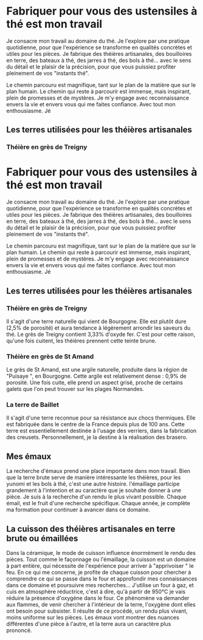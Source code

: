 # Fabriquer pour vous des ustensiles à thé est mon travail

Je consacre mon travail au domaine du thé. Je l'explore par une pratique quotidienne, pour que l'expérience se transforme en qualités concrètes et utiles pour les pièces. Je fabrique des théières artisanales, des bouilloires en terre, des bateaux à thé, des jarres à thé, des bols à thé... avec le sens du détail et le plaisir de la précision, pour que vous puissiez profiter pleinement de vos "instants thé".

Le chemin parcouru est magnifique, tant sur le plan de la matière que sur le plan humain. Le chemin qui reste à parcourir est immense, mais inspirant, plein de promesses et de mystères. Je m'y engage avec reconnaissance envers la vie et envers vous qui me faites confiance. Avec tout mon enthousiasme. Jé

## Les terres utilisées pour les théières artisanales

### Théière en grès de Treigny

# Fabriquer pour vous des ustensiles à thé est mon travail

Je consacre mon travail au domaine du thé. Je l'explore par une pratique quotidienne, pour que l'expérience se transforme en qualités concrètes et utiles pour les pièces. Je fabrique des théières artisanales, des bouilloires en terre, des bateaux à thé, des jarres à thé, des bols à thé... avec le sens du détail et le plaisir de la précision, pour que vous puissiez profiter pleinement de vos "instants thé".

Le chemin parcouru est magnifique, tant sur le plan de la matière que sur le plan humain. Le chemin qui reste à parcourir est immense, mais inspirant, plein de promesses et de mystères. Je m'y engage avec reconnaissance envers la vie et envers vous qui me faites confiance. Avec tout mon enthousiasme. Jé

## Les terres utilisées pour les théières artisanales

###  Théière en grès de Treigny

Il s'agit d'une terre naturelle qui vient de Bourgogne. Elle est plutôt dure (2,5% de porosité) et aura tendance à légèrement arrondir les saveurs du thé. Le grès de Treigny contient 3,33% d'oxyde fer. C'est pour cette raison, qu'une fois cuitent, les théières prennent cette teinte brune.

### Théière en grès de St Amand

Le grès de St Amand, est une argile naturelle, produite dans la région de "Puisaye ", en Bourgogne. Cette argile est relativement dense : 0,9% de porosité. Une fois cuite, elle prend un aspect grisé, proche de certains galets que l'on peut trouver sur les plages Normandes.

### La terre de Baillet

Il s'agit d'une terre reconnue pour sa résistance aux chocs thermiques. Elle est fabriquée dans le centre de la France depuis plus de 100 ans. Cette terre est essentiellement destinée à l'usage des verriers, dans la fabrication des creusets. Personnellement, je la destine à la réalisation des brasero.

## Mes émaux

La recherche d'émaux prend une place importante dans mon travail.
Bien que la terre brute serve de manière intéressante les théières, pour les yunomi et les bols à thé, c'est une autre histoire.
l'émaillage participe grandement à l'intention et au caractère que je souhaite donner à une pièce.
Je suis à la recherche d'un rendu le plus vivant possible.
Chaque émail, est le fruit d'une recherche spécifique.
Chaque année, je complète ma formation pour continuer à avancer dans ce domaine.

## La cuisson des théières artisanales en terre brute ou émaillées

Dans la céramique, le mode de cuisson influence énormément le rendu des pièces.
Tout comme le façonnage ou l'émaillage, la cuisson est un domaine à part entière, qui nécessite de l'expérience pour arriver à "apprivoiser " le feu.
En ce qui me concerne, je profite de chaque cuisson pour chercher à comprendre ce qui se passe dans le four et approfondir mes connaissances dans ce domaine et poursuivre mes recherches...
J'utilise un four à gaz, et cuis en atmosphère réductrice, c'est à dire, qu'à partir de 950°C je vais réduire la présence d'oxygène dans le four. Ce phénomène va demander aux flammes, de venir chercher à l'intérieur de la terre, l'oxygène dont elles ont besoin pour subsister.
Il résulte de ce procédé, un rendu plus vivant, moins uniforme sur les pièces. Les émaux vont montrer des nuances différentes d'une pièce à l'autre, et la terre aura un caractère plus prononcé.
